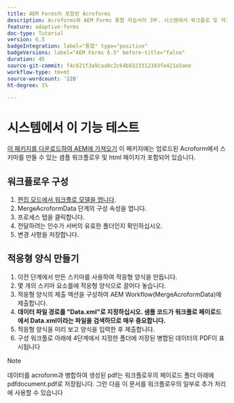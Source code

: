 ```yaml
---
title: AEM Forms이 포함된 Acroforms
description: Acroforms와 AEM Forms 통합 자습서의 3부. 시스템에서 워크플로 및 적응형 양식을 테스트합니다.
feature: adaptive-forms
doc-type: Tutorial
version: 6.5
badgeIntegration: label="통합" type="positive"
badgeVersions: label="AEM Forms 6.5" before-title="false"
duration: 45
source-git-commit: f4c621f3a9caa8c2c64b8323312343fe421a5aee
workflow-type: tm+mt
source-wordcount: '228'
ht-degree: 1%

---
```



# 시스템에서 이 기능 테스트

[이 패키지를 다운로드하여 AEM에 가져오기](assets/acro-form-aem-form.zip)
이 패키지에는 업로드된 Acroform에서 스키마를 만들 수 있는 샘플 워크플로우 및 html 페이지가 포함되어 있습니다.

## 워크플로우 구성

1. [편집 모드에서 워크플로 모델을 엽니다](http://localhost:4502/editor.html/conf/global/settings/workflow/models/MergeAcroformData.html).
2. MergeAcroformData 단계의 구성 속성을 엽니다.
3. 프로세스 탭을 클릭합니다.
4. 전달하려는 인수가 서버의 유효한 폴더인지 확인하십시오.
5. 변경 사항을 저장합니다.

## 적응형 양식 만들기

1. 이전 단계에서 만든 스키마를 사용하여 적응형 양식을 만듭니다.
2. 몇 개의 스키마 요소를에 적응형 양식으로 끌어다 놓습니다.
3. 적응형 양식의 제출 액션을 구성하여 AEM Workflow(MergeAcroformData)에 제출합니다.
4. **데이터 파일 경로를 &quot;Data.xml&quot;로 지정하십시오. 샘플 코드가 워크플로 페이로드에서 Data.xml이라는 파일을 검색하므로 매우 중요합니다.**
5. 적응형 양식을 미리 보고 양식을 입력한 후 제출합니다.
6. 구성 워크플로 아래에 4단계에서 지정한 폴더에 저장된 병합된 데이터의 PDF이 표시됩니다

>[!NOTE]
>
>데이터를 acroform과 병합하여 생성된 pdf는 워크플로우의 페이로드 폴더 아래에 pdfdocument.pdf로 저장됩니다. 그런 다음 이 문서를 워크플로우의 일부로 추가 처리에 사용할 수 있습니다
